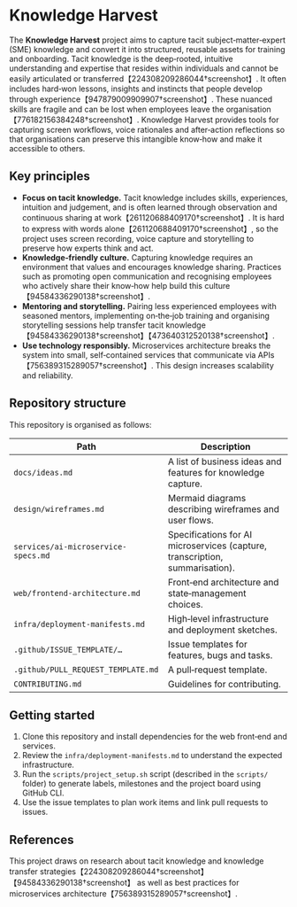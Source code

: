# Knowledge Harvest

The **Knowledge Harvest** project aims to capture tacit subject‑matter‑expert (SME) knowledge and convert it into structured, reusable assets for training and onboarding.  Tacit knowledge is the deep‑rooted, intuitive understanding and expertise that resides within individuals and cannot be easily articulated or transferred【224308209286044†screenshot】.  It often includes hard‑won lessons, insights and instincts that people develop through experience【947879009909907†screenshot】.  These nuanced skills are fragile and can be lost when employees leave the organisation【776182156384248†screenshot】.  Knowledge Harvest provides tools for capturing screen workflows, voice rationales and after‑action reflections so that organisations can preserve this intangible know‑how and make it accessible to others.

## Key principles

* **Focus on tacit knowledge.**  Tacit knowledge includes skills, experiences, intuition and judgement, and is often learned through observation and continuous sharing at work【261120688409170†screenshot】.  It is hard to express with words alone【261120688409170†screenshot】, so the project uses screen recording, voice capture and storytelling to preserve how experts think and act.
* **Knowledge‑friendly culture.**  Capturing knowledge requires an environment that values and encourages knowledge sharing.  Practices such as promoting open communication and recognising employees who actively share their know‑how help build this culture【94584336290138†screenshot】.
* **Mentoring and storytelling.**  Pairing less experienced employees with seasoned mentors, implementing on‑the‑job training and organising storytelling sessions help transfer tacit knowledge【94584336290138†screenshot】【473640312520138†screenshot】.
* **Use technology responsibly.**  Microservices architecture breaks the system into small, self‑contained services that communicate via APIs【756389315289057†screenshot】.  This design increases scalability and reliability.

## Repository structure

This repository is organised as follows:

| Path | Description |
|-----|-------------|
| `docs/ideas.md` | A list of business ideas and features for knowledge capture. |
| `design/wireframes.md` | Mermaid diagrams describing wireframes and user flows. |
| `services/ai-microservice-specs.md` | Specifications for AI microservices (capture, transcription, summarisation). |
| `web/frontend-architecture.md` | Front‑end architecture and state‑management choices. |
| `infra/deployment-manifests.md` | High‑level infrastructure and deployment sketches. |
| `.github/ISSUE_TEMPLATE/…` | Issue templates for features, bugs and tasks. |
| `.github/PULL_REQUEST_TEMPLATE.md` | A pull‑request template. |
| `CONTRIBUTING.md` | Guidelines for contributing. |

## Getting started

1. Clone this repository and install dependencies for the web front‑end and services.
2. Review the `infra/deployment-manifests.md` to understand the expected infrastructure.
3. Run the `scripts/project_setup.sh` script (described in the `scripts/` folder) to generate labels, milestones and the project board using GitHub CLI.
4. Use the issue templates to plan work items and link pull requests to issues.

## References

This project draws on research about tacit knowledge and knowledge transfer strategies【224308209286044†screenshot】【94584336290138†screenshot】 as well as best practices for microservices architecture【756389315289057†screenshot】.